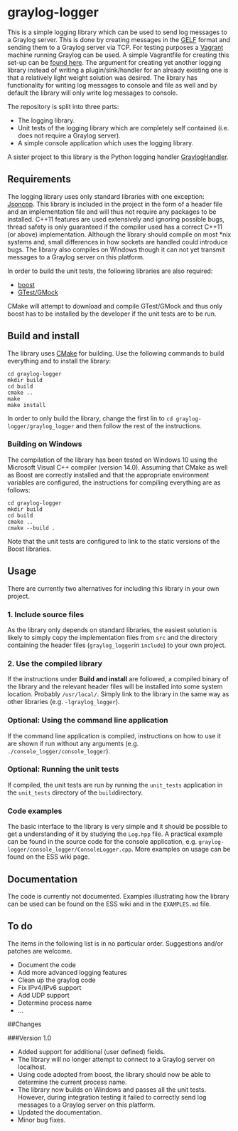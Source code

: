 # graylog-logger
This is a simple logging library which can be used to send log messages to a Graylog server. This is done by creating messages in the [GELF](http://docs.graylog.org/en/2.1/pages/gelf.html) format and sending them to a Graylog server via TCP. For testing purposes a [Vagrant](https://www.vagrantup.com/) machine running Graylog can be used. A simple Vagrantfile for creating this set-up can be [found here](https://github.com/ess-dmsc/graylog-machine). The argument for creating yet another logging library instead of writing a plugin/sink/handler for an already existing one is that a relatively light weight solution was desired. The library has functionality for writing log messages to console and file as well and by default the library will only write log messages to console.

The repository is split into three parts:

* The logging library.
* Unit tests of the logging library which are completely self contained (i.e. does not require a Graylog server).
* A simple console application which uses the logging library.

A sister project to this library is the Python logging handler [GraylogHandler](https://github.com/ess-dmsc/graylog-handler).

## Requirements
The logging library uses only standard libraries with one exception: [Jsoncpp](https://github.com/open-source-parsers/jsoncpp). This library is included in the project in the form of a header file and an implementation file and will thus not require any packages to be installed.
C++11 features are used extensively and ignoring possible bugs, thread safety is only guaranteed if the compiler used has a correct C++11 (or above) implementation. Although the library should compile on most *nix systems and, small differences in how sockets are handled could introduce bugs. The library also compiles on Windows though it can not yet transmit messages to a Graylog server on this platform.

In order to build the unit tests, the following libraries are also required:

* [boost](http://boost.org)
* [GTest/GMock](https://github.com/google/googletest)

CMake will attempt to download and compile GTest/GMock and thus only boost has to be installed by the developer if the unit tests are to be run.

## Build and install
The library uses [CMake](https://cmake.org) for building. Use the following commands to build everything and to install the library:

```
cd graylog-logger
mkdir build
cd build
cmake ..
make
make install
```

In order to only build the library, change the first lin to ```cd graylog-logger/graylog_logger``` and then follow the rest of the instructions.

### Building on Windows
The compilation of the library has been tested on Windows 10 using the Microsoft Visual C++ compiler (version 14.0). Assuming that CMake as well as Boost are correctly installed and that the appropriate environment variables are configured, the instructions for compiling everything are as follows:

```
cd graylog-logger
mkdir build
cd build
cmake ..
cmake --build .
```

Note that the unit tests are configured to link to the static versions of the Boost libraries.

## Usage
There are currently two alternatives for including this library in your own project.

### 1. Include source files
As the library only depends on standard libraries, the easiest solution is likely to simply copy the implementation files from ```src``` and the directory containing the header files (```graylog_logger```in ```include```) to your own project.

### 2. Use the compiled library
If the instructions under **Build and install** are followed, a compiled binary of the library and the relevant header files will be installed into some system location. Probably ```/usr/local/```. Simply link to the library in the same way as other libraries (e.g. ```-lgraylog_logger```).

### Optional: Using the command line application
If the command line application is compiled, instructions on how to use it are shown if run without any arguments (e.g. ```./console_logger/console_logger```).

### Optional: Running the unit tests
If compiled, the unit tests are run by running the ```unit_tests``` application in the ```unit_tests``` directory of the ```build```directory.

### Code examples
The basic interface to the library is very simple and it should be possible to get a understanding of it by studying the ``Log.hpp`` file. A practical example can be found in the source code for the console application, e.g. ``graylog-logger/console_logger/ConsoleLogger.cpp``. More examples on usage can be found on the ESS wiki page.

## Documentation
The code is currently not documented. Examples illustrating how the library can be used can be found on the ESS wiki and in the `EXAMPLES.md` file.

## To do
The items in the following list is in no particular order. Suggestions and/or patches are welcome.

* Document the code
* Add more advanced logging features
* Clean up the graylog code
* Fix IPv4/IPv6 support
* Add UDP support
* Determine process name
* ...

##Changes

###Version 1.0

* Added support for additional (user defined) fields.
* The library will no longer attempt to connect to a Graylog server on localhost.
* Using code adopted from boost, the library should now be able to determine the current process name.
* The library now builds on Windows and passes all the unit tests. However, during integration testing it failed to correctly send log messages to a Graylog server on this platform. 
* Updated the documentation.
* Minor bug fixes.
